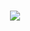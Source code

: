 <h1 align="center">
  <a href="https://git.io/typing-svg">
    <img src="https://readme-typing-svg.herokuapp.com/?font=Courier&size=35&color=00FF00&center=true&vCenter=true&width=500&height=70&duration=4000&lines=Hello+World!;I'm+Simon+Jensen;" />
  </a>
</h1>
